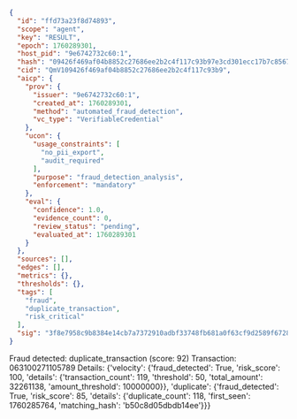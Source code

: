 ```json
{
  "id": "ffd73a23f8d74893",
  "scope": "agent",
  "key": "RESULT",
  "epoch": 1760289301,
  "host_pid": "9e6742732c60:1",
  "hash": "09426f469af04b8852c27686ee2b2c4f117c93b97e3cd301ecc17b7c8567278c",
  "cid": "QmV109426f469af04b8852c27686ee2b2c4f117c93b9",
  "aicp": {
    "prov": {
      "issuer": "9e6742732c60:1",
      "created_at": 1760289301,
      "method": "automated_fraud_detection",
      "vc_type": "VerifiableCredential"
    },
    "ucon": {
      "usage_constraints": [
        "no_pii_export",
        "audit_required"
      ],
      "purpose": "fraud_detection_analysis",
      "enforcement": "mandatory"
    },
    "eval": {
      "confidence": 1.0,
      "evidence_count": 0,
      "review_status": "pending",
      "evaluated_at": 1760289301
    }
  },
  "sources": [],
  "edges": [],
  "metrics": {},
  "thresholds": {},
  "tags": [
    "fraud",
    "duplicate_transaction",
    "risk_critical"
  ],
  "sig": "3f8e7958c9b8384e14cb7a7372910adbf33748fb681a0f63cf9d2589f672829e"
}
```

Fraud detected: duplicate_transaction (score: 92)
Transaction: 063100271105789
Details: {'velocity': {'fraud_detected': True, 'risk_score': 100, 'details': {'transaction_count': 119, 'threshold': 50, 'total_amount': 32261138, 'amount_threshold': 10000000}}, 'duplicate': {'fraud_detected': True, 'risk_score': 85, 'details': {'duplicate_count': 118, 'first_seen': 1760285764, 'matching_hash': 'b50c8d05dbdb14ee'}}}